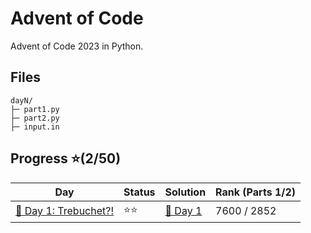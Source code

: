 # Advent of Code
Advent of Code 2023 in Python.

## Files
```
dayN/
├─ part1.py
├─ part2.py
├─ input.in
```

## Progress ⭐(2/50)
| Day | Status | Solution | Rank (Parts 1/2) |
| ----------- | ---------| -------- | --------- |
| [🎄 Day 1: Trebuchet?!](https://adventofcode.com/2023/day/1) | ⭐⭐ | [🎯 Day 1](2023/day1/)   | 7600 / 2852 |
